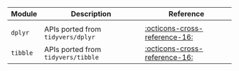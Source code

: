 
|Module|Description|Reference|
|-|-|-|
||||
|`dplyr`|APIs ported from `tidyvers/dplyr`|[:octicons-cross-reference-16:][2]|
|`tibble`|APIs ported from `tidyvers/tibble`|[:octicons-cross-reference-16:][1]|

[1]: ../tibble
[2]: ../dplyr

